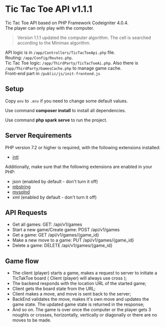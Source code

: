 # Tic Tac Toe API v1.1.1

Tic Tac Toe API 
based on PHP Framework Codeigniter 4.0.4.
<br>
The player can only play with the computer.
>Version 1.1.1 updated the computer algorithm.
>The cell is searched according to the Minimax algorithm.

API logic is in `/app/Controllers/TicTacToeApi.php` file.
<br>
Routing: `/app/Config/Routes.php`.
<br>
Tic Tac Toe logic: `/app/ThirdParty/TicTacToeAi.php`. Also
there is `/app/ThirdParty/GamesCache.php` to manage game cache.
<br>
Front-end part in `/public/js/init-frontend.js`


## Setup

Copy `env` to `.env` if you need to change some default values.
<p>
Use command <b>composer install</b> to install all dependencies.
</p>
<p>
Use command <b>php spark serve</b> to run the project.
</p>

## Server Requirements

PHP version 7.2 or higher is required, with the following extensions installed: 

- [intl](http://php.net/manual/en/intl.requirements.php)

Additionally, make sure that the following extensions are enabled in your PHP:

- json (enabled by default - don't turn it off)
- [mbstring](http://php.net/manual/en/mbstring.installation.php)
- [mysqlnd](http://php.net/manual/en/mysqlnd.install.php)
- xml (enabled by default - don't turn it off)


## API Requests
* Get all games: GET: ​/api​/v1​/games
* Start a new game/Create game: POST ​/api​/v1​/games
* Get a game: GET ​/api​/v1​/games​/{game_id}
* Make a new move to a game: PUT ​/api​/v1​/games​/{game_id}
* Delete a game: DELETE ​/api​/v1​/games​/{game_id}


## Game flow

* The client (player) starts a game, makes a request to server to initiate a TicTakToe board ( Client (player) will always use cross );
* The backend responds with the location URL of the started game;
* Client gets the board state from the URL;
* Client makes a move, and move is sent back to the server;
* BackEnd validates the move, makes it's own move and updates the game state. The updated game state is returned in the response;
* And so on. The game is over once the computer or the player gets 3 noughts or crosses, horizontally, vertically or diagonally or there are no moves to be made.
